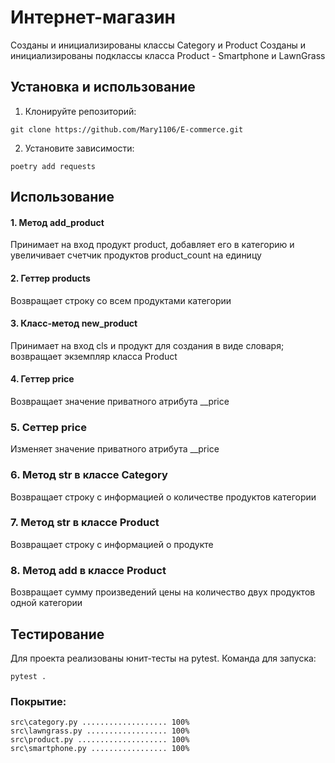 # Интернет-магазин

Созданы и инициализированы классы Category и Product
Созданы и инициализированы подклассы класса Product - Smartphone и LawnGrass


## Установка и использование
1. Клонируйте репозиторий:
```
git clone https://github.com/Mary1106/E-commerce.git
```
2. Установите зависимости:
```
poetry add requests
```

## Использование

#### 1. Метод add_product
Принимает на вход продукт product, добавляет его в категорию и увеличивает счетчик продуктов product_count на единицу

#### 2. Геттер products
Возвращает строку со всем продуктами категории

#### 3. Класс-метод new_product
Принимает на вход cls и продукт для создания в виде словаря; возвращает экземпляр класса Product

#### 4. Геттер price
Возвращает значение приватного атрибута __price

### 5. Сеттер price
Изменяет значение приватного атрибута __price

### 6. Метод __str__ в классе Category
Возвращает строку с информацией о количестве продуктов категории

### 7. Метод __str__ в классе Product
Возвращает строку с информацией о продукте

### 8. Метод __add__ в классе Product
Возвращает сумму произведений цены на количество двух продуктов одной категории


## Тестирование
Для проекта реализованы юнит-тесты на pytest. 
Команда для запуска:
```
pytest .
```
### Покрытие:
```
src\category.py ................... 100%
src\lawngrass.py .................. 100%
src\product.py .................... 100%
src\smartphone.py ................. 100%
```